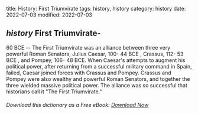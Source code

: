 title: History: First Triumvirate
tags: history, history
category: history
date: 2022-07-03
modified: 2022-07-03

## _history_  First Triumvirate-
  60 BCE
 -- The First Triumvirate
was an alliance between three very powerful Roman Senators, Julius
Caesar,   100-
44 BCE
, Crassus,   112-
53 BCE
, and
Pompey,   106-
48 BCE.  When Caesar's attempts to augment
his political power, after returning from a successful military
command in Spain, failed, Caesar joined forces with Crassus and
Pompey.  Crassus and Pompey were also wealthy and powerful Roman
Senators, and together the three wielded massive political power.
The alliance was so successful that historians call it "The First
Triumvirate."


###### Download *this* dictionary as a Free eBook: [Download Now]({static}static/SerfHistoryDictionary.pdf)

